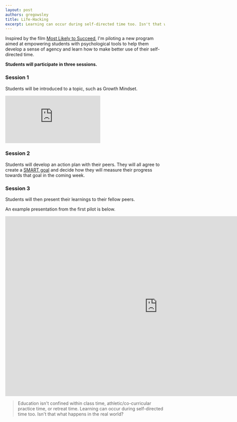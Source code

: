 ```yaml
---
layout: post
authors: gregowsley
title: Life-Hacking
excerpt: Learning can occur during self-directed time too. Isn't that what happens in the real world?
---
```

Inspired by the film [Most Likely to Succeed](http://steam.rockhursths.edu/2016/10/06/MLTS.html), I'm piloting a new program aimed at empowering students with psychological tools to help them develop a sense of agency and learn how to make better use of their self-directed time.

<b> Students will participate in three sessions. </b>

### Session 1 

Students will be introduced to a topic, such as Growth Mindset.

<div class="embed-container">
<iframe src="https://www.youtube.com/embed/pN34FNbOKXc" frameborder="0" allowfullscreen></iframe>
</div>

### Session 2


Students will develop an action plan with their peers. They will all agree to create a [SMART goal](https://www.projectsmart.co.uk/smart-goals.php) and decide how they will measure their progress towards that goal in the coming week.


### Session 3


Students will then present their learnings to their fellow peers.


An example presentation from the first pilot is below.


<div class="embed-container">
<iframe src="https://docs.google.com/presentation/d/1ls36Pp8PSVYodmX7tFGk5lOqoYizafCgWPVjaUKu7uo/embed?start=false&loop=false&delayms=3000" frameborder="0" width="960" height="569" allowfullscreen="true" mozallowfullscreen="true" webkitallowfullscreen="true"></iframe>
</div>


<blockquote> Education isn't confined within class time, athletic/co-curricular practice time, or retreat time. Learning can occur during self-directed time too. Isn't that what happens in the real world? </blockquote>
